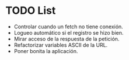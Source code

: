 # TODO List

- Controlar cuando un fetch no tiene conexión.
- Logueo automático si el registro se hizo bien.
- Mirar acceso de la respuesta de la petición.
- Refactorizar variables ASCII de la URL.
- Poner bonita la aplicación.
